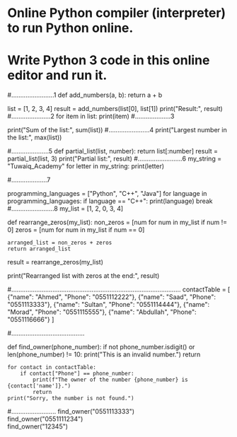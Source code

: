 # Online Python compiler (interpreter) to run Python online.
# Write Python 3 code in this online editor and run it.
#........................1
def add_numbers(a, b):
    return a + b

list = [1, 2, 3, 4]
result = add_numbers(list[0], list[1])
print("Result:", result)
#......................2
for item in list:
    print(item)
#....................3

print("Sum of the list:", sum(list))
#.......................4
print("Largest number in the list:", max(list))

#.....................5
def partial_list(list, number):
    return list[:number]
result = partial_list(list, 3)
print("Partial list:", result)
#.........................6
my_string = "Tuwaiq_Academy"
for letter in my_string:
    print(letter)
    
#....................7

programming_languages = ["Python", "C++", "Java"]
for language in programming_languages:
    if language == "C++":
        print(language)
        break
#........................8
my_list = [1, 2, 0, 3, 4]

def rearrange_zeros(my_list):
    non_zeros = [num for num in my_list if num != 0]
    zeros = [num for num in my_list if num == 0]

    arranged_list = non_zeros + zeros
    return arranged_list
result = rearrange_zeros(my_list)

print("Rearranged list with zeros at the end:", result)

#...............................................................................................
contactTable = [
    {"name": "Ahmed", "Phone": "0551112222"},
    {"name": "Saad", "Phone": "0551113333"},
    {"name": "Sultan", "Phone": "0551114444"},
    {"name": "Morad", "Phone": "0551115555"},
    {"name": "Abdullah", "Phone": "0551116666"}
]

#.........................................

def find_owner(phone_number):
    if not phone_number.isdigit() or len(phone_number) != 10:
        print("This is an invalid number.")
        return

    for contact in contactTable:
        if contact["Phone"] == phone_number:
            print(f"The owner of the number {phone_number} is {contact['name']}.")
            return
    print("Sorry, the number is not found.")

#.........................
find_owner("0551113333")  
find_owner("0551111234")  
find_owner("12345")       





    
